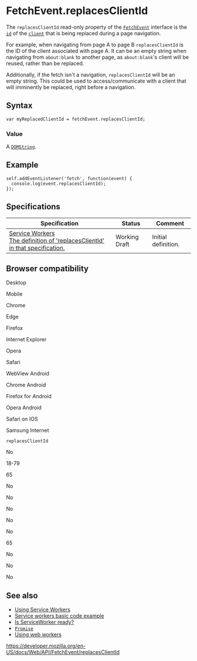 FetchEvent.replacesClientId
===========================

The `replacesClientId` read-only property of the [`FetchEvent`](../fetchevent) interface is the [`id`](../client/id) of the [`client`](../client) that is being replaced during a page navigation.

For example, when navigating from page A to page B `replacesClientId` is the ID of the client associated with page A. It can be an empty string when navigating from `about:blank` to another page, as `about:blank`'s client will be reused, rather than be replaced.

Additionally, if the fetch isn't a navigation, `replacesClientId` will be an empty string. This could be used to access/communicate with a client that will imminently be replaced, right before a navigation.

Syntax
------

    var myReplacedClientId = fetchEvent.replacesClientId;

### Value

A [`DOMString`](../domstring).

Example
-------

    self.addEventListener('fetch', function(event) {
      console.log(event.replacesClientId);
    });

Specifications
--------------

<table><thead><tr class="header"><th>Specification</th><th>Status</th><th>Comment</th></tr></thead><tbody><tr class="odd"><td><a href="https://w3c.github.io/ServiceWorker/#dom-fetchevent-replacesclientid">Service Workers<br />
<span class="small">The definition of 'replacesClientId' in that specification.</span></a></td><td><span class="spec-wd">Working Draft</span></td><td>Initial definition.</td></tr></tbody></table>

Browser compatibility
---------------------

Desktop

Mobile

Chrome

Edge

Firefox

Internet Explorer

Opera

Safari

WebView Android

Chrome Android

Firefox for Android

Opera Android

Safari on IOS

Samsung Internet

`replacesClientId`

No

18-79

65

No

No

No

No

No

65

No

No

No

See also
--------

-   [Using Service Workers](../service_worker_api/using_service_workers)
-   [Service workers basic code example](https://github.com/mdn/sw-test)
-   [Is ServiceWorker ready?](https://jakearchibald.github.io/isserviceworkerready/)
-   [`Promise`](https://developer.mozilla.org/en-US/docs/Web/JavaScript/Reference/Global_Objects/Promise)
-   [Using web workers](../web_workers_api/using_web_workers)

<a href="https://developer.mozilla.org/en-US/docs/Web/API/FetchEvent/replacesClientId" class="_attribution-link">https://developer.mozilla.org/en-US/docs/Web/API/FetchEvent/replacesClientId</a>
